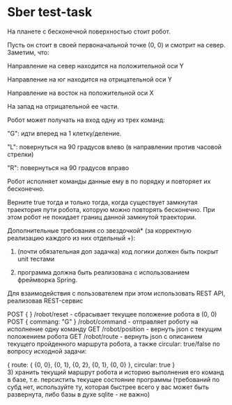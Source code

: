 # Sber test-task 

На планете с бесконечной поверхностью стоит робот. 

Пусть он стоит в своей первоначальной точке (0, 0) и смотрит на север. Заметим, что:

Направление на север находится на положительной оси Y

Направление на юг находится на отрицательной оси Y

Направление на восток на положительной оси X

На запад на отрицательной ее части.

Робот может получать на вход одну из трех команд:

 

"G": идти вперед на 1 клетку/деление.

"L": повернуться на 90 градусов влево (в направлении против часовой стрелки)

"R": повернуться на 90 градусов вправо 

 

Робот исполняет команды данные ему в по порядку и повторяет их бесконечно.

 

Верните true тогда и только тогда, когда существует замкнутая траектория пути робота, которую можно повторять бесконечно. При этом робот не покидает границ данной замкнутой траектории.

 

Дополнительные требования со звездочкой* (за корректную реализацию каждого из них отдельный +):


1) (почти обязательная доп задачка) код логики должен быть покрыт unit тестами

2) программа должна быть реализована с использованием фреймворка Spring.

Для взаимодействия с пользователем при этом использовать REST API, реализовав REST-сервис 

POST { }   /robot/reset   -  сбрасывает текущее положение робота в (0, 0)
POST { commang: "G" }  /robot/command  - отправляет роботу на исполнение одну команду
GET /robot/position - вернуть json с текущим положением робота
GET /robot/route - вернуть json с описанием текущего пройденного маршрута робота, а также circular: true/false по вопросу исходной задачи:

{
     route: { {0, 0}, {0, 1}, {0, 2}, {0, 1}, {0, 0} },
     circular: true
}    
3) хранить текущий маршрут робота и историю выполнения его команд в базе, т.е. персистить текущее состояние программы (требований по субд нет, используйте ту, которая быстрее всего у вас может быть развернута, либо базы в духе sqlite - не важно)
